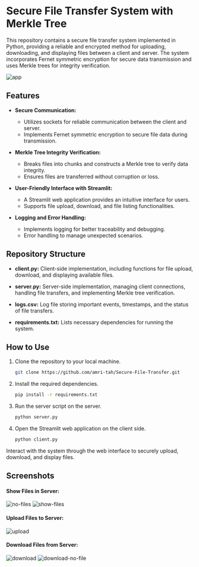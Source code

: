 # Secure File Transfer System with Merkle Tree

This repository contains a secure file transfer system implemented in Python, providing a reliable and encrypted method for uploading, downloading, and displaying files between a client and server. The system incorporates Fernet symmetric encryption for secure data transmission and uses Merkle trees for integrity verification.


![app](https://github.com/amri-tah/Secure-File-Transfer/assets/111682039/0d246345-3d0f-4ce6-b4ee-d69bd3a58d1b)


## Features

- **Secure Communication:**
  - Utilizes sockets for reliable communication between the client and server.
  - Implements Fernet symmetric encryption to secure file data during transmission.

- **Merkle Tree Integrity Verification:**
  - Breaks files into chunks and constructs a Merkle tree to verify data integrity.
  - Ensures files are transferred without corruption or loss.

- **User-Friendly Interface with Streamlit:**
  - A Streamlit web application provides an intuitive interface for users.
  - Supports file upload, download, and file listing functionalities.

- **Logging and Error Handling:**
  - Implements logging for better traceability and debugging.
  - Error handling to manage unexpected scenarios.

## Repository Structure

- **client.py:** Client-side implementation, including functions for file upload, download, and displaying available files.
  
- **server.py:** Server-side implementation, managing client connections, handling file transfers, and implementing Merkle tree verification.

- **logs.csv:** Log file storing important events, timestamps, and the status of file transfers.

- **requirements.txt:** Lists necessary dependencies for running the system.

## How to Use

1. Clone the repository to your local machine.
   ```bash
   git clone https://github.com/amri-tah/Secure-File-Transfer.git
   ```

2. Install the required dependencies.
   ```bash
   pip install -r requirements.txt
   ```

3. Run the server script on the server.
   ```bash
   python server.py
   ```

4. Open the Streamlit web application on the client side.
   ```bash
   python client.py
   ```

Interact with the system through the web interface to securely upload, download, and display files.

## Screenshots

#### Show Files in Server:

![no-files](https://github.com/amri-tah/Secure-File-Transfer/assets/126688534/15184999-0a52-4a02-a0e7-4035588c9265)
![show-files](https://github.com/amri-tah/Secure-File-Transfer/assets/126688534/7f24d14e-9290-45cc-9615-1095c3a201bd)


#### Upload Files to Server:

![upload](https://github.com/amri-tah/Secure-File-Transfer/assets/126688534/8a68204a-a015-432c-a0dc-5c46bdbb14b6)

#### Download Files from Server:
![download](https://github.com/amri-tah/Secure-File-Transfer/assets/126688534/09c03509-4f0d-4679-b7b8-e7bede9f2ea6)
![download-no-file](https://github.com/amri-tah/Secure-File-Transfer/assets/126688534/4d92e36b-7b48-440b-974c-0fffbbf00842)

